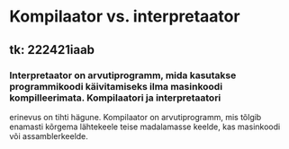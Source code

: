 # Kompilaator vs. interpretaator
## tk: 222421iaab
### Interpretaator on arvutiprogramm, mida kasutakse programmikoodi käivitamiseks ilma masinkoodi kompilleerimata. Kompilaatori ja interpretaatori
erinevus on tihti hägune. Kompilaator on arvutiprogramm, mis tõlgib enamasti kõrgema lähtekeele teise madalamasse keelde, kas masinkoodi või assamblerkeelde.
